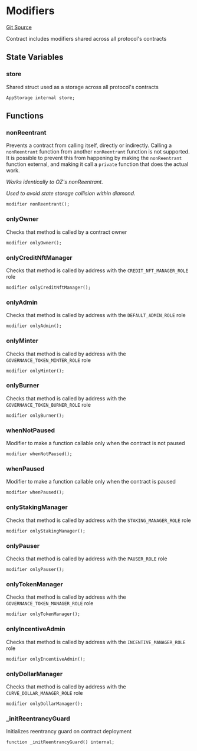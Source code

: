 # Modifiers
[Git Source](https://github.com/ubiquity/ubiquity-dollar/blob/0cae71618450aff584ed3369a18e2ba12900dc6b/src/dollar/libraries/LibAppStorage.sol)

Contract includes modifiers shared across all protocol's contracts


## State Variables
### store
Shared struct used as a storage across all protocol's contracts


```solidity
AppStorage internal store;
```


## Functions
### nonReentrant

Prevents a contract from calling itself, directly or indirectly.
Calling a `nonReentrant` function from another `nonReentrant`
function is not supported. It is possible to prevent this from happening
by making the `nonReentrant` function external, and making it call a
`private` function that does the actual work.

*Works identically to OZ's nonReentrant.*

*Used to avoid state storage collision within diamond.*


```solidity
modifier nonReentrant();
```

### onlyOwner

Checks that method is called by a contract owner


```solidity
modifier onlyOwner();
```

### onlyCreditNftManager

Checks that method is called by address with the `CREDIT_NFT_MANAGER_ROLE` role


```solidity
modifier onlyCreditNftManager();
```

### onlyAdmin

Checks that method is called by address with the `DEFAULT_ADMIN_ROLE` role


```solidity
modifier onlyAdmin();
```

### onlyMinter

Checks that method is called by address with the `GOVERNANCE_TOKEN_MINTER_ROLE` role


```solidity
modifier onlyMinter();
```

### onlyBurner

Checks that method is called by address with the `GOVERNANCE_TOKEN_BURNER_ROLE` role


```solidity
modifier onlyBurner();
```

### whenNotPaused

Modifier to make a function callable only when the contract is not paused


```solidity
modifier whenNotPaused();
```

### whenPaused

Modifier to make a function callable only when the contract is paused


```solidity
modifier whenPaused();
```

### onlyStakingManager

Checks that method is called by address with the `STAKING_MANAGER_ROLE` role


```solidity
modifier onlyStakingManager();
```

### onlyPauser

Checks that method is called by address with the `PAUSER_ROLE` role


```solidity
modifier onlyPauser();
```

### onlyTokenManager

Checks that method is called by address with the `GOVERNANCE_TOKEN_MANAGER_ROLE` role


```solidity
modifier onlyTokenManager();
```

### onlyIncentiveAdmin

Checks that method is called by address with the `INCENTIVE_MANAGER_ROLE` role


```solidity
modifier onlyIncentiveAdmin();
```

### onlyDollarManager

Checks that method is called by address with the `CURVE_DOLLAR_MANAGER_ROLE` role


```solidity
modifier onlyDollarManager();
```

### _initReentrancyGuard

Initializes reentrancy guard on contract deployment


```solidity
function _initReentrancyGuard() internal;
```

